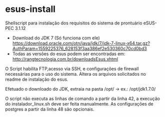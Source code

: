 # esus-install

Shellscript para instalação dos requisitos do sistema de prontuário eSUS-PEC 3.1.12

- Download do JDK 7 (Só funciona com ele) https://download.oracle.com/otn/java/jdk/7/jdk-7-linux-x64.tar.gz?AuthParam=1559225376_628153f3aa386ef2e530360c70cd0bd3
- Todas as versões do esus podem ser encontradas em: http://rangtecnologia.com.br/downloadsEsus.xhtml

O Script habilita FTP,acesso via SSH, e configurações de firewall necessárias para o uso do sistema.
Altera os arquivos solicitados no readme de instalação do esus.

Efetuado o downloado do JDK, extraia na pasta /opt/ -> ex.: /opt/jdk1.7.0/

O script não executa as linhas de comando a partir da linha 42, a execução do instalador_linux.sh deve ser feita manualmente.
As configurações de postgres a partir da linha 48 são opcionais.